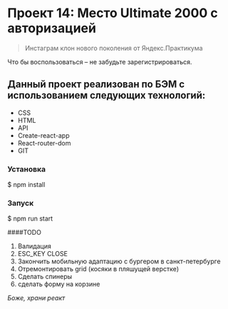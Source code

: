 # Проект 14: Место Ultimate 2000 с авторизацией

> Инстаграм клон нового поколения от Яндекс.Практикума

Что бы воспользоваться – не забудьте зарегистрироваться.

## Данный проект реализован по БЭМ с использованием следующих технологий:

* CSS
* HTML
* API
* Create-react-app
* React-router-dom
* GIT

### Установка
$ npm install

### Запуск
$ npm run start

####TODO
1) Валидация
2) ESC_KEY CLOSE
3) Закончить мобильную адаптацию с бургером в санкт-петербурге
4) Отремонтировать grid (косяки в пляшущей верстке)
5) Сделать спинеры
6) сделать форму на корзине

_Боже, храни реакт_
